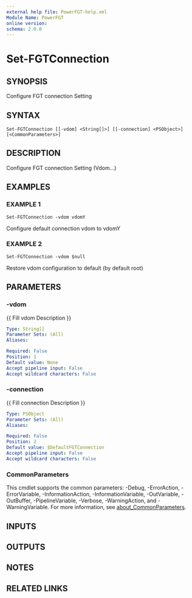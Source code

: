 ```yaml
---
external help file: PowerFGT-help.xml
Module Name: PowerFGT
online version:
schema: 2.0.0
---
```


# Set-FGTConnection

## SYNOPSIS
Configure FGT connection Setting

## SYNTAX

```
Set-FGTConnection [[-vdom] <String[]>] [[-connection] <PSObject>] [<CommonParameters>]
```

## DESCRIPTION
Configure FGT connection Setting (Vdom...)

## EXAMPLES

### EXAMPLE 1
```
Set-FGTConnection -vdom vdomY
```

Configure default connection vdom to vdomY

### EXAMPLE 2
```
Set-FGTConnection -vdom $null
```

Restore vdom configuration to default (by default root)

## PARAMETERS

### -vdom
{{ Fill vdom Description }}

```yaml
Type: String[]
Parameter Sets: (All)
Aliases:

Required: False
Position: 1
Default value: None
Accept pipeline input: False
Accept wildcard characters: False
```

### -connection
{{ Fill connection Description }}

```yaml
Type: PSObject
Parameter Sets: (All)
Aliases:

Required: False
Position: 2
Default value: $DefaultFGTConnection
Accept pipeline input: False
Accept wildcard characters: False
```

### CommonParameters
This cmdlet supports the common parameters: -Debug, -ErrorAction, -ErrorVariable, -InformationAction, -InformationVariable, -OutVariable, -OutBuffer, -PipelineVariable, -Verbose, -WarningAction, and -WarningVariable. For more information, see [about_CommonParameters](http://go.microsoft.com/fwlink/?LinkID=113216).

## INPUTS

## OUTPUTS

## NOTES

## RELATED LINKS
